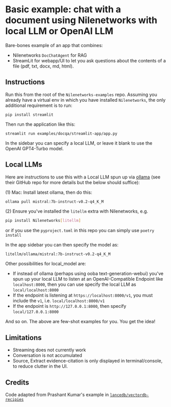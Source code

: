 # Basic example: chat with a document using Nilenetworks with local LLM or OpenAI LLM

Bare-bones example of an app that combines:
- Nilenetworks `DocChatAgent` for RAG
- StreamLit for webapp/UI
to let you ask questions about the contents of a file (pdf, txt, docx, md, html).

## Instructions
Run this from the root of the `Nilenetworks-examples` repo. Assuming you already have a virtual env in 
which you have installed `Nilenetworks`, the only additional requirement is to run:

``` 
pip install streamlit
```
Then run the application like this:
```
streamlit run examples/docqa/streamlit-app/app.py
```
In the sidebar you can specify a local LLM, or leave it blank to use the OpenAI 
GPT4-Turbo model. 

## Local LLMs

Here are instructions to use this with a Local LLM spun up via [ollama](https://github.com/jmorganca/ollama)
(see their GitHub repo for more details but the below should suffice):

(1) Mac: Install latest ollama, then do this:
```bash
ollama pull mistral:7b-instruct-v0.2-q4_K_M
```

(2) Ensure you've installed the `litellm` extra with Nilenetworks, e.g.
```bash
pip install Nilenetworks[litellm]
``` 
or if you use the `pyproject.toml` in this repo you can simply use `poetry install`

In the app sidebar you can then specify the model as:
```
litellm/ollama/mistral:7b-instruct-v0.2-q4_K_M
```

Other possibilities for local_model are:
- If instead of ollama (perhaps using ooba text-generation-webui)
  you've spun up your local LLM to listen at an OpenAI-Compatible Endpoint
  like `localhost:8000`, then you can use specify the local LLM as `local/localhost:8000`
- If the endpoint is listening at `https://localhost:8000/v1`, you must include the `v1`, i.e.
  `local/localhost:8000/v1`
- If the endpoint is `http://127.0.0.1:8000`, then specify `local/127.0.0.1:8000`

And so on. The above are few-shot examples for you. You get the idea!

## Limitations

- Streaming does not currently work
- Conversation is not accumulated
- Source, Extract evidence-citation is only displayed in terminal/console, to reduce clutter in the UI.

## Credits
Code adapted from Prashant Kumar's example in [`lancedb/vectordb-recipies`](https://github.com/lancedb/vectordb-recipes)